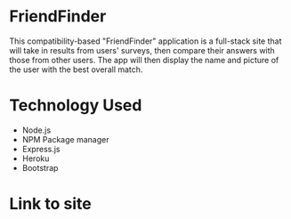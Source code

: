# FriendFinder
This compatibility-based "FriendFinder" application is a full-stack site that will take in results from users' surveys, then compare their answers with those from other users. The app will then display the name and picture of the user with the best overall match.

# Technology Used
- Node.js
- NPM Package manager
- Express.js 
- Heroku 
- Bootstrap 

# Link to site

